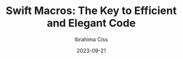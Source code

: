 ---
slug: "/talks/swift-connection/september-2023/ibrahima-ciss-swift-macros-the-key-to-efficient-and-elegant-code"
date: 2023-09-21
title: "Swift Macros: The Key to Efficient and Elegant Code"
author: "Ibrahima Ciss"
video: 4sHbfdBE6eI
thumbnail: thumbnails/4sHbfdBE6eI.jpg
slides: 
tags: []
year: 2023
conference: swift-connection
edition: september-2023
allow_ads: false
---